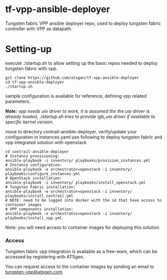 # tf-vpp-ansible-deployer
Tungsten fabric VPP ansible deployer repo, used to deploy tungsten fabric controller with VPP as datapath.

# Setting-up
execute ./startup.sh to allow setting up the basic repos needed to deploy tungsten fabric with vpp.

```
git clone https://github.com/atsgen/tf-vpp-ansible-deployer
cd tf-vpp-ansible-deployer
./startup.sh
```
sample configuration is available for reference, defining vpp related parameters.

<b><i>Note:</b> vpp needs uio driver to work, it is assumed the the uio driver is already loaded, ./startup.sh tries to provide igb_uio driver if available to specific kernel version. </i>

move to directory contrail-ansible-deployer, verify/update your configuration in instances.yaml
use following to deploy tungsten fabric and vpp integrated solution with openstack
```
cd contrail-ansible-deployer
# Instance provisioning:
ansible-playbook -i inventory/ playbooks/provision_instances.yml
# Instance configuration:
ansible-playbook -e orchestrator=openstack -i inventory/ playbooks/configure_instances.yml
# OpenStack installation:
ansible-playbook -i inventory/ playbooks/install_openstack.yml
# Tungsten Fabric installation:
ansible-playbook -e orchestrator=openstack -i inventory/ playbooks/install_contrail.yml
# NOTE: need to be logged into docker with the id that have access to container images
# VPP components installation:
ansible-playbook -e orchestrator=openstack -i inventory/ playbooks/install_vpp.yml
```

Note: you will need access to container images for deploying this solution

### Access
Tungsten fabric vpp integration is available as a free-ware, which can be accessed by registering with ATSgen.

You can request access to the container images by sending an email to tungsten-vpp@atsgen.com
